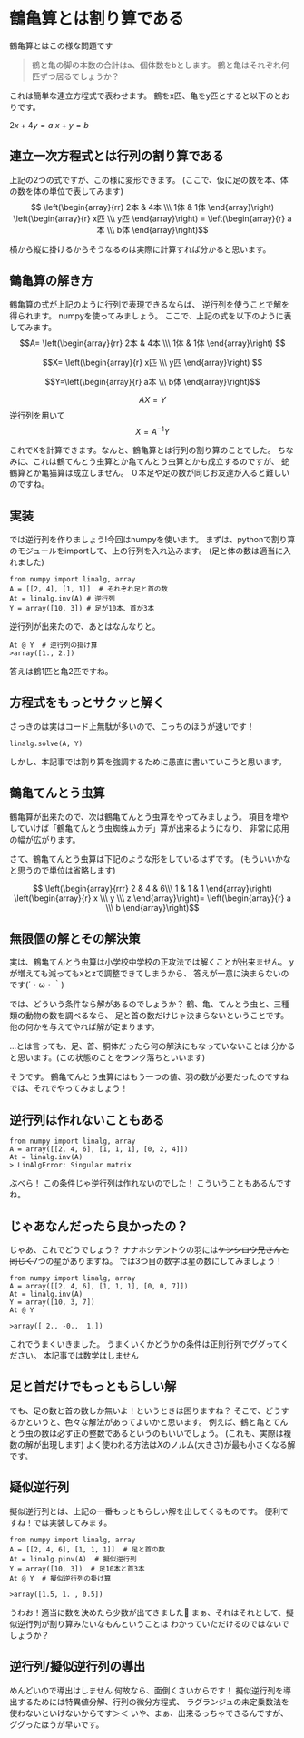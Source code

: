 # 鶴亀算とは割り算である
鶴亀算とはこの様な問題です
> 鶴と亀の脚の本数の合計はa、個体数をbとします。
> 鶴と亀はそれぞれ何匹ずつ居るでしょうか？

これは簡単な連立方程式で表わせます。
鶴をx匹、亀をy匹とすると以下のとおりです。

$2x + 4y = a$
$x + y = b$

## 連立一次方程式とは行列の割り算である
上記の2つの式ですが、この様に変形できます。
(ここで、仮に足の数を本、体の数を体の単位で表してみます)
$$ \left(\begin{array}{rr} 2本 & 4本 \\\
 1体 & 1体  \end{array}\right) 
\left(\begin{array}{r} x匹 \\\
 y匹 \end{array}\right) = 
 \left(\begin{array}{r} a本 \\\
  b体 \end{array}\right)$$

横から縦に掛けるからそうなるのは実際に計算すれば分かると思います。

## 鶴亀算の解き方
鶴亀算の式が上記のように行列で表現できるならば、
逆行列を使うことで解を得られます。
numpyを使ってみましょう。
ここで、上記の式を以下のように表してみます。
$$A= \left(\begin{array}{rr} 2本 & 4本 \\\ 1体 & 1体  \end{array}\right) $$

$$X= \left(\begin{array}{r} x匹 \\\ y匹 \end{array}\right) $$

$$Y=\left(\begin{array}{r} a本 \\\ b体 \end{array}\right)$$

$$AX=Y$$
逆行列を用いて
$$X = A^{-1}Y$$

これでXを計算できます。なんと、鶴亀算とは行列の割り算のことでした。
ちなみに、これは鶴てんとう虫算とか亀てんとう虫算とかも成立するのですが、
蛇鶴算とか亀猫算は成立しません。
０本足や足の数が同じお友達が入ると難しいのですね。

## 実装

では逆行列を作りましょう!今回はnumpyを使います。
まずは、pythonで割り算のモジュールをimportして、上の行列を入れ込みます。
(足と体の数は適当に入れました)

```{frame=single}
from numpy import linalg, array
A = [[2, 4], [1, 1]]  # それぞれ足と首の数
At = linalg.inv(A) # 逆行列
Y = array([10, 3]) # 足が10本、首が3本
```

逆行列が出来たので、あとはなんなりと。

```{frame=single}
At @ Y  # 逆行列の掛け算
>array([1., 2.])
```
答えは鶴1匹と亀2匹ですね。

## 方程式をもっとサクッと解く
さっきのは実はコード上無駄が多いので、こっちのほうが速いです！

```{frame=single}
linalg.solve(A, Y)
```
しかし、本記事では割り算を強調するために愚直に書いていこうと思います。

## 鶴亀てんとう虫算
鶴亀算が出来たので、次は鶴亀てんとう虫算をやってみましょう。
項目を増やしていけば「鶴亀てんとう虫蜘蛛ムカデ」算が出来るようになり、
非常に応用の幅が広がります。

さて、鶴亀てんとう虫算は下記のような形をしているはずです。
(もういいかなと思うので単位は省略します)

$$ \left(\begin{array}{rrr} 2 & 4 & 6\\\
 1 & 1 & 1 \end{array}\right) 
\left(\begin{array}{r} x \\\
 y  \\\
  z \end{array}\right)= 
  \left(\begin{array}{r} a \\\
   b \end{array}\right)$$

## 無限個の解とその解決策
実は、鶴亀てんとう虫算は小学校中学校の正攻法では解くことが出来ません。
yが増えても減ってもxとzで調整できてしまうから、
答えが一意に決まらないのです(´・ω・｀)

では、どういう条件なら解があるのでしょうか？
鶴、亀、てんとう虫と、三種類の動物の数を調べるなら、
足と首の数だけじゃ決まらないということです。
他の何かを与えてやれば解が定まります。

…とは言っても、足、首、胴体だったら何の解決にもなっていないことは
分かると思います。(この状態のことをランク落ちといいます)

そうです。
鶴亀てんとう虫算にはもう一つの値、羽の数が必要だったのですね
では、それでやってみましょう！

## 逆行列は作れないこともある
```{frame=single}
from numpy import linalg, array
A = array([[2, 4, 6], [1, 1, 1], [0, 2, 4]])
At = linalg.inv(A)
> LinAlgError: Singular matrix
```
ぶべら！
この条件じゃ逆行列は作れないのでした！
こういうこともあるんですね。

## じゃあなんだったら良かったの？
じゃあ、これでどうでしょう？
ナナホシテントウの羽には~~ケンシロウ兄さんと同じく~~7つの星がありますね。
では3つ目の数字は星の数にしてみましょう！

```{frame=single}
from numpy import linalg, array
A = array([[2, 4, 6], [1, 1, 1], [0, 0, 7]])
At = linalg.inv(A)
Y = array([10, 3, 7])
At @ Y

>array([ 2., -0.,  1.])
```

これでうまくいきました。
うまくいくかどうかの条件は正則行列でググってください。
本記事では数学はしません


## 足と首だけでもっともらしい解
でも、足の数と首の数しか無いよ！というときは困りますね？
そこで、どうするかというと、色々な解法があってよいかと思います。
例えば、鶴と亀とてんとう虫の数は必ず正の整数であるというのもいいでしょう。
(これも、実際は複数の解が出現します)
よく使われる方法は$X$のノルム(大きさ)が最も小さくなる解です。

## 疑似逆行列
擬似逆行列とは、上記の一番もっともらしい解を出してくるものです。
便利ですね！では実装してみます。

```{frame=single}
from numpy import linalg, array
A = [[2, 4, 6], [1, 1, 1]]  # 足と首の数
At = linalg.pinv(A)  # 擬似逆行列
Y = array([10, 3])  # 足10本と首3本
At @ Y  # 擬似逆行列の掛け算

>array([1.5, 1. , 0.5])
```

うわお！適当に数を決めたら少数が出てきました👻
まぁ、それはそれとして、擬似逆行列が割り算みたいなもんということは
わかっていただけるのではないでしょうか？

## 逆行列/擬似逆行列の導出
めんどいので導出はしません
何故なら、面倒くさいからです！
擬似逆行列を導出するためには特異値分解、行列の微分方程式、
ラグランジュの未定乗数法を使わないといけないからです＞＜
いや、まぁ、出来るっちゃできるんですが、ググったほうが早いです。

